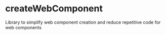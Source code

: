 # createWebComponent
Library to simplify web component creation and reduce repetitive code for web components
